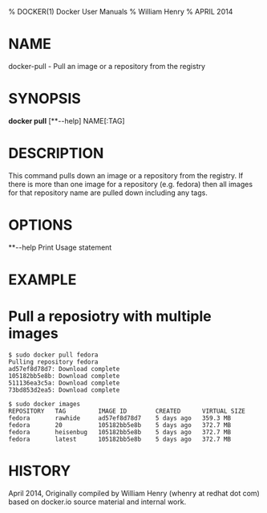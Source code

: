 % DOCKER(1) Docker User Manuals
% William Henry
% APRIL 2014
# NAME
docker-pull - Pull an image or a repository from the registry

# SYNOPSIS
**docker pull** [**--help] NAME[:TAG]

# DESCRIPTION

This command pulls down an image or a repository from the registry. If
there is more than one image for a repository (e.g. fedora) then all
images for that repository name are pulled down including any tags.

# OPTIONS

**--help  Print Usage statement

# EXAMPLE

# Pull a reposiotry with multiple images

    $ sudo docker pull fedora
    Pulling repository fedora
    ad57ef8d78d7: Download complete
    105182bb5e8b: Download complete
    511136ea3c5a: Download complete
    73bd853d2ea5: Download complete

    $ sudo docker images
    REPOSITORY   TAG         IMAGE ID        CREATED      VIRTUAL SIZE
    fedora       rawhide     ad57ef8d78d7    5 days ago   359.3 MB
    fedora       20          105182bb5e8b    5 days ago   372.7 MB
    fedora       heisenbug   105182bb5e8b    5 days ago   372.7 MB
    fedora       latest      105182bb5e8b    5 days ago   372.7 MB

# HISTORY
April 2014, Originally compiled by William Henry (whenry at redhat dot com)
based on docker.io source material and internal work.

